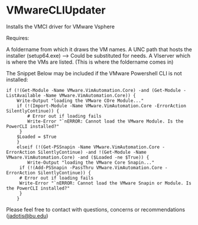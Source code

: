 # VMwareCLIUpdater
Installs the VMCI driver for VMware Vsphere

Requires:

A foldername from which it draws the VM names. 
A UNC path that hosts the installer (setup64.exe) --> Could be substituted for needs.
A VIserver which is where the VMs are listed. (This is where the foldername comes in)

The Snippet Below may be included if the VMware Powershell CLI is not installed:


```
if (!(Get-Module -Name VMware.VimAutomation.Core) -and (Get-Module -ListAvailable -Name VMware.VimAutomation.Core)) {  
    Write-Output "loading the VMware COre Module..."  
    if (!(Import-Module -Name VMware.VimAutomation.Core -ErrorAction SilentlyContinue)) {  
        # Error out if loading fails  
        Write-Error "`nERROR: Cannot load the VMware Module. Is the PowerCLI installed?"  
     }  
    $Loaded = $True  
    }  
    elseif (!(Get-PSSnapin -Name VMware.VimAutomation.Core -ErrorAction SilentlyContinue) -and !(Get-Module -Name VMware.VimAutomation.Core) -and ($Loaded -ne $True)) {  
        Write-Output "loading the VMware Core Snapin..."  
     if (!(Add-PSSnapin -PassThru VMware.VimAutomation.Core -ErrorAction SilentlyContinue)) {  
     # Error out if loading fails  
     Write-Error "`nERROR: Cannot load the VMware Snapin or Module. Is the PowerCLI installed?"  
     }  
    }  
```

Please feel free to contact with questions, concerns or recommendations (jadotis@bu.edu)
